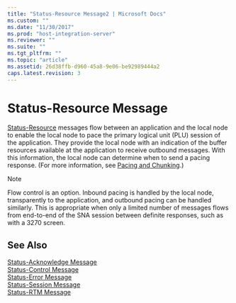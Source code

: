 ```yaml
---
title: "Status-Resource Message2 | Microsoft Docs"
ms.custom: ""
ms.date: "11/30/2017"
ms.prod: "host-integration-server"
ms.reviewer: ""
ms.suite: ""
ms.tgt_pltfrm: ""
ms.topic: "article"
ms.assetid: 26d38ffb-d960-45a8-9e06-be92989444a2
caps.latest.revision: 3
---
```

# Status-Resource Message
[Status-Resource](../HIS2010/status-resource2.md) messages flow between an application and the local node to enable the local node to pace the primary logical unit (PLU) session of the application. They provide the local node with an indication of the buffer resources available at the application to receive outbound messages. With this information, the local node can determine when to send a pacing response. (For more information, see [Pacing and Chunking](../HIS2010/pacing-and-chunking2.md).)  
  
> [!NOTE]
>  Flow control is an option. Inbound pacing is handled by the local node, transparently to the application, and outbound pacing can be handled similarly. This is appropriate when only a limited number of messages flows from end-to-end of the SNA session between definite responses, such as with a 3270 screen.  
  
## See Also  
 [Status-Acknowledge Message](../HIS2010/status-acknowledge-message2.md)   
 [Status-Control Message](../HIS2010/status-control-message2.md)   
 [Status-Error Message](../HIS2010/status-error-message2.md)   
 [Status-Session Message](../HIS2010/status-session-message2.md)   
 [Status-RTM Message](../HIS2010/status-rtm-message2.md)